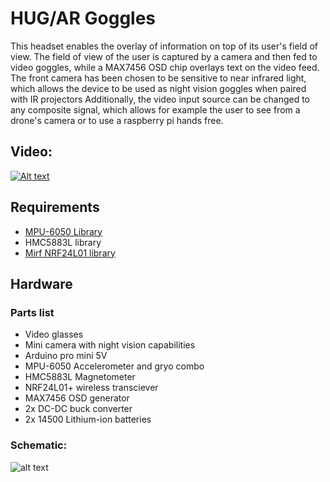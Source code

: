 # HUG/AR Goggles

This headset enables the overlay of information on top of its user's field of view. The field of view of the user is captured by a camera and then fed to video goggles, while a MAX7456 OSD chip overlays text on the video feed. The front camera has been chosen to be sensitive to near infrared light, which allows the device to be used as night vision goggles when paired with IR projectors Additionally, the video input source can be changed to any composite signal, which allows for example the user to see from a drone's camera or to use a raspberry pi hands free.

## Video:
[![Alt text](https://img.youtube.com/vi/jYXiF9gdmnc/0.jpg)](https://www.youtube.com/watch?v=jYXiF9gdmnc)

## Requirements

* [MPU-6050 Library](https://github.com/jrowberg/i2cdevlib/tree/master/Arduino/MPU6050)
* HMC5883L library
* [Mirf NRF24L01 library](https://github.com/aaronds/arduino-nrf24l01/tree/master/Mirf)

## Hardware
### Parts list

* Video glasses
* Mini camera with night vision capabilities
* Arduino pro mini 5V
* MPU-6050 Accelerometer and gryo combo
* HMC5883L Magnetometer
* NRF24L01+ wireless transciever
* MAX7456 OSD generator
* 2x DC-DC buck converter
* 2x 14500 Lithium-ion batteries

### Schematic:
![alt text](http://maximemoreillon.com/images/projects/hud/arg_schem.png)

